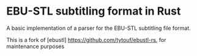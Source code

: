 EBU-STL subtitling format in Rust
=================================

A basic implementation of a parser for the EBU-STL subtitling file format.

This is a fork of [ebustl] https://github.com/tytouf/ebustl-rs, for maintenance purposes

